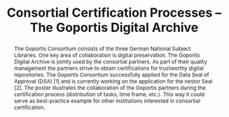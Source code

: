---
abstract: The Goportis Consortium consists of the three German National Subject Libraries.
  One key area of collaboration is digital preservation. The Goportis Digital Archive
  is jointly used by the consortial partners. As part of their quality management
  the partners strive to obtain certifications for trustworthy digital repositories.
  The Goportis Consortium successfully applied for the Data Seal of Approval (DSA)
  [1] and is currently working on the application for the nestor Seal [2]. The poster
  illustrates the collaboration of the Goportis partners during the certification
  process (distribution of tasks, time frame, etc.). This way it could serve as best-practice
  example for other institutions interested in consortial certification.
creators:
- Friese, Yvonne
- Bähr, Thomas
- Schwab, Franziska
- Gerdes, Thomas
date: null
document_url: https://services.phaidra.univie.ac.at/api/object/o:502854/download
grand_parent: iPRES
institutions: []
keywords: []
landing_page_url: https://phaidra.univie.ac.at/o:502854
language: eng
layout: publication
license: CC BY-NC-SA 3.0 AT
notes_url: null
parent: iPRES 2016
publication_type: poster
size: 45529
slides_url: null
source_name: iPRES
title: Consortial Certification Processes – The Goportis Digital Archive
year: 2016
---